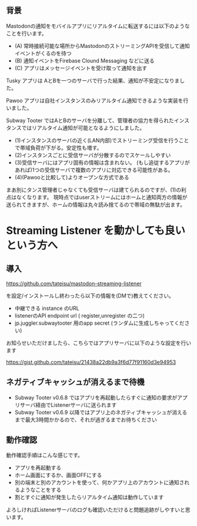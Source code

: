 ## 背景

Mastodonの通知をモバイルアプリにリアルタイムに転送するには以下のようなことを行います。

- (A) 常時接続可能な場所からMastodonのストリーミングAPIを受信して通知イベントがくるのを待つ
- (B) 通知イベントをFirebase Clound Messaging などに送る
- (C) アプリはメッセージイベントを受け取って通知を出す

Tusky アプリは AとBを一つのサーバで行った結果、通知が不安定になりました。

Pawoo アプリは自社インスタンスのみリアルタイム通知できるような実装を行いました。

Subway Tooter ではAとBのサーバを分離して、管理者の協力を得られたインスタンスではリアルタイム通知が可能となるようにしました。
- (1)インスタンスのサーバの近く(LAN内部)でストリーミング受信を行うことで帯域負荷が下がる。安定性も増す。
- (2)インスタンスごとに受信サーバが分散するのでスケールしやすい
- (3)受信サーバにはアプリ固有の情報は含まれない。 (もし追従するアプリがあれば)1つの受信サーバで複数のアプリに対応できる可能性がある。
- (4)(Pawooと比較して)よりオープンな方式である

まあ別にタンス管理者じゃなくても受信サーバは建てられるのですが、(1)の利点はなくなります。
現時点ではuserストリームにはホームと通知両方の情報が送られてきますが、ホームの情報は丸々読み捨てるので帯域の無駄が出ます。


# Streaming Listener を動かしても良いという方へ

## 導入

https://github.com/tateisu/mastodon-streaming-listener 

を設定/インストールし終わったら以下の情報を(DMで)教えてください。
- 中継できる instance のURL 
- listenerのAPI endpoint url ( register,unregister の二つ)
- jp.juggler.subwaytooter 用のapp secret (ランダムに生成しちゃってください)

お知らせいただけましたら、こちらではアプリサーバに以下のような設定を行います

https://gist.github.com/tateisu/21438a22db9a3f6d77f91160d3e94953

## ネガティブキャッシュが消えるまで待機
- Subway Tooter v0.6.8 ではアプリを再起動したらすぐに通知の要求がアプリサーバ経由でListenerサーバに送られます
- Subway Tooter v0.6.9 以降ではアプリ上のネガティブキャッシュが消えるまで最大3時間かかるので、それが過ぎるまでお待ちください

## 動作確認

動作確認手順はこんな感じです。

- アプリを再起動する
- ホーム画面にするか、画面OFFにする
- 別の端末と別のアカウントを使って、何かアプリ上のアカウントに通知されるようなことをする
- 割とすぐに通知が発生したらリアルタイム通知は動作しています

よろしければListenerサーバのログも確認いただけると問題追跡がしやすいと思います。

